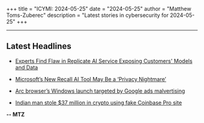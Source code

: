 +++
title = "ICYMI: 2024-05-25"
date = "2024-05-25"
author = "Matthew Toms-Zuberec"
description = "Latest stories in cybersecurity for 2024-05-25"
+++

---------------------------------------------------------------------------
## Latest Headlines
- [Experts Find Flaw in Replicate AI Service Exposing Customers' Models and Data](https://thehackernews.com/2024/05/experts-find-flaw-in-replicate-ai.html)

- [Microsoft’s New Recall AI Tool May Be a ‘Privacy Nightmare’](https://www.wired.com/story/microsoft-recall-ai-privacy-nightmare-security-roundup/)

- [Arc browser’s Windows launch targeted by Google ads malvertising](https://www.bleepingcomputer.com/news/security/arc-browsers-windows-launch-targeted-by-google-ads-malvertising/)

- [Indian man stole $37 million in crypto using fake Coinbase Pro site](https://www.bleepingcomputer.com/news/security/indian-man-stole-37-million-in-crypto-using-fake-coinbase-pro-site/)

**-- MTZ**